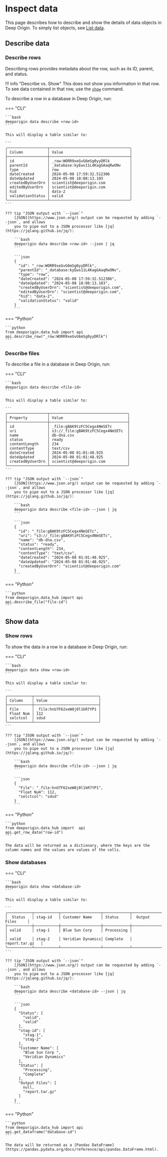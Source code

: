# Inspect data

This page describes how to describe and show the details of data objects in Deep Origin. To simply list objects, see [List data](./list-data.md).

## Describe data

### Describe rows

Describing rows provides metadata about the row, such as its ID, parent, and status.

!!! info "Describe vs. Show"
    This does not show you information in that row. To see data contained in that row, use the [`show`](#show-data) command.

To describe a row in a database in Deep Origin, run:

=== "CLI"

    ```bash
    deeporigin data describe <row-id>
    ```

    This will display a table similar to:

    ```
    ╭──────────────────┬────────────────────────────────────╮
    │ Column           │ Value                              │
    ├──────────────────┼────────────────────────────────────┤
    │ id               │ _row:WORR9xeGvG6mSg0yyDRlk         │
    │ parentId         │ _database:kyEws11L4KagGAaqRwONv    │
    │ type             │ row                                │
    │ dateCreated      │ 2024-05-08 17:59:32.512306         │
    │ dateUpdated      │ 2024-05-08 18:08:13.103            │
    │ createdByUserDrn │ scientist@deeporigin.com           │
    │ editedByUserDrn  │ scientist@deeporigin.com           │
    │ hid              │ data-2                             │
    │ validationStatus │ valid                              │
    ╰──────────────────┴────────────────────────────────────╯
    ```

    ??? tip "JSON output with `--json`"
        [JSON](https://www.json.org/) output can be requested by adding `--json`, and allows
        you to pipe out to a JSON processor like [jq](https://jqlang.github.io/jq/):

        ```bash
        deeporigin data describe <row-id> --json | jq
        ```

        ```json
        {
          "id": "_row:WORR9xeGvG6mSg0yyDRlk",
          "parentId": "_database:kyEws11L4KagGAaqRwONv",
          "type": "row",
          "dateCreated": "2024-05-08 17:59:32.512306",
          "dateUpdated": "2024-05-08 18:08:13.103",
          "createdByUserDrn": "scientist@deeporigin.com",
          "editedByUserDrn": "scientist@deeporigin.com",
          "hid": "data-2",
          "validationStatus": "valid"
        }
        ```

=== "Python"

    ```python
    from deeporigin.data_hub import api
    api.describe_row("_row:WORR9xeGvG6mSg0yyDRlk")
    ```

### Describe files

To describe a file in a database in Deep Origin, run:

=== "CLI"

    ```bash
    deeporigin data describe <file-id>
    ```

    This will display a table similar to:

    ```
    ╭──────────────────┬───────────────────────────────────╮
    │ Property         │ Value                             │
    ├──────────────────┼───────────────────────────────────┤
    │ id               │ _file:gBAK9tzFC5Cegx4NmSETc       │
    │ uri              │ s3://_file:gBAK9tzFC5Cegx4NmSETc  │
    │ name             │ db-dna.csv                        │
    │ status           │ ready                             │
    │ contentLength    │ 234                               │
    │ contentType      │ text/csv                          │
    │ dateCreated      │ 2024-05-08 01:01:48.925           │
    │ dateUpdated      │ 2024-05-08 01:01:48.925           │
    │ createdByUserDrn │ scientist@deeporigin.com          │
    ╰──────────────────┴───────────────────────────────────╯
    ```

    ??? tip "JSON output with `--json`"
        [JSON](https://www.json.org/) output can be requested by adding `--json`, and allows
        you to pipe out to a JSON processor like [jq](https://jqlang.github.io/jq/):

        ```bash
        deeporigin data describe <file-id> --json | jq
        ```

        ```json
        {
          "id": "_file:gBAK9tzFC5Cegx4NmSETc",
          "uri": "s3://_file:gBAK9tzFC5Cegx4NmSETc",
          "name": "db-dna.csv",
          "status": "ready",
          "contentLength": 234,
          "contentType": "text/csv",
          "dateCreated": "2024-05-08 01:01:48.925",
          "dateUpdated": "2024-05-08 01:01:48.925",
          "createdByUserDrn": "scientist@deeporigin.com"
        }
        ```

=== "Python"

    ```python
    from deeporigin.data_hub import api
    api.describe_file("file-id")
    ```

## Show data

### Show rows

To show the data in a row in a database in Deep Origin, run:

=== "CLI"

    ```bash
    deeporigin data show <row-id>
    ```

    This will display a table similar to:

    ```
    ╭───────────┬─────────────────────────────╮
    │ Column    │ Value                       │
    ├───────────┼─────────────────────────────┤
    │ File      │ _file:hnU7F62xeW8j0l1kR7YP1 │
    │ Float Num │ 112                         │
    │ selctcol  │ sdsd                        │
    ╰───────────┴─────────────────────────────╯
    ```

    ??? tip "JSON output with `--json`"
        [JSON](https://www.json.org/) output can be requested by adding `--json`, and allows
        you to pipe out to a JSON processor like [jq](https://jqlang.github.io/jq/):

        ```bash
        deeporigin data describe <file-id> --json | jq
        ```

        ```json
        {
          "File": "_file:hnU7F62xeW8j0l1kR7YP1",
          "Float Num": 112,
          "selctcol": "sdsd"
        }
        ```

=== "Python"

    ```python
    from deeporigin.data_hub import  api
    api.get_row_data("row-id")
    ```

    The data will be returned as a dictionary, where the keys are the column names and the values are values of the cells.

### Show databases

=== "CLI"

    ```bash
    deeporigin data show <database-id>
    ```

    This will display a table similar to:

    ```
    ╭───────────┬───────────┬──────────────────┬────────────┬───────────────────╮
    │  Status   │ stag-id   │ Customer Name    │ Status     │  Output Files     │
    ├───────────┼───────────┼──────────────────┼────────────┼───────────────────┤
    │ valid     │ stag-1    │ Blue Sun Corp    │ Processing │                   │
    │ valid     │ stag-2    │ Veridian Dynamics│ Complete   │   report.tar.gz   │
    ╰───────────┴───────────┴──────────────────┴────────────┴───────────────────╯
    ```

    ??? tip "JSON output with `--json`"
        [JSON](https://www.json.org/) output can be requested by adding `--json`, and allows
        you to pipe out to a JSON processor like [jq](https://jqlang.github.io/jq/):

        ```bash
        deeporigin data describe <database-id> --json | jq
        ```

        ```json
        {
          "Status": [
            "valid",
            "valid"
          ],
          "stag-id": [
            "stag-1",
            "stag-2"
          ],
          "Customer Name": [
            "Blue Sun Corp ",
            "Veridian Dynamics"
          ],
          "Status": [
            "Processing",
            "Complete"
          ],
          "Output Files": [
            null,
            "report.tar.gz"
          ]
        }
        ```

=== "Python"

    ```python
    from deeporigin.data_hub import api
    api.get_dataframe("database-id")
    ```

    The data will be returned as a [Pandas DataFrame](https://pandas.pydata.org/docs/reference/api/pandas.DataFrame.html).
